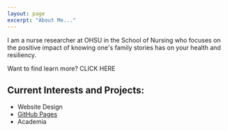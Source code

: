 ```yaml
---
layout: page
excerpt: "About Me..."
---
```


I am a nurse researcher at OHSU in the School of Nursing who focuses on the positive impact of knowing one's family stories has on your health and resiliency.

Want to find learn more? CLICK HERE


## Current Interests and Projects:

- Website Design
- [GitHub Pages](http://laderast.github.io)
- Academia
